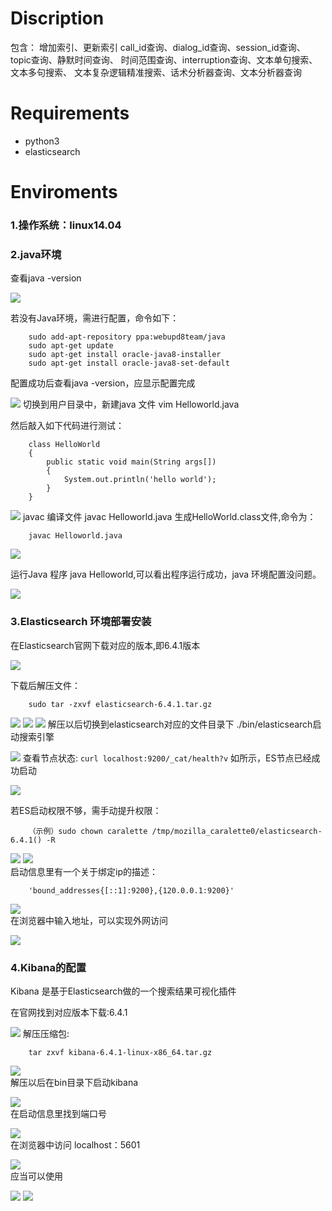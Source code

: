 # Discription

包含：	增加索引、更新索引
		call_id查询、dialog_id查询、session_id查询、topic查询、静默时间查询、
		时间范围查询、interruption查询、文本单句搜索、文本多句搜索、
		文本复杂逻辑精准搜索、话术分析器查询、文本分析器查询

# Requirements
- python3
- elasticsearch

# Enviroments
### 1.操作系统：linux14.04
### 2.java环境

查看java -version

![](https://github.com/xiezongai/Sentinel-Pris/raw/master/elastic_search_api/img/1.jpg)

若没有Java环境，需进行配置，命令如下：

```
	sudo add-apt-repository ppa:webupd8team/java
	sudo apt-get update
	sudo apt-get install oracle-java8-installer
	sudo apt-get install oracle-java8-set-default
```

配置成功后查看java -version，应显示配置完成

![](https://github.com/xiezongai/Sentinel-Pris/raw/master/elastic_search_api/img/2.jpg)
切换到用户目录中，新建java 文件 vim Helloworld.java

然后敲入如下代码进行测试：
```
	class HelloWorld
	{
		public static void main(String args[])
		{
			System.out.println('hello world');
		}
	}
```
![](https://github.com/xiezongai/Sentinel-Pris/raw/master/elastic_search_api/img/3.jpg)
javac 编译文件 javac Helloworld.java 生成HelloWorld.class文件,命令为：
```
	javac Helloworld.java
```
![](https://github.com/xiezongai/Sentinel-Pris/raw/master/elastic_search_api/img/4.jpg)

运行Java 程序 java Helloworld,可以看出程序运行成功，java 环境配置没问题。

![](https://github.com/xiezongai/Sentinel-Pris/raw/master/elastic_search_api/img/5.jpg)

### 3.Elasticsearch 环境部署安装
在Elasticsearch官网下载对应的版本,即6.4.1版本

![](https://github.com/xiezongai/Sentinel-Pris/raw/master/elastic_search_api/img/6.jpg)

下载后解压文件：
```
	sudo tar -zxvf elasticsearch-6.4.1.tar.gz
```

![](https://github.com/xiezongai/Sentinel-Pris/raw/master/elastic_search_api/img/7.jpg)
![](https://github.com/xiezongai/Sentinel-Pris/raw/master/elastic_search_api/img/8.jpg)
![](https://github.com/xiezongai/Sentinel-Pris/raw/master/elastic_search_api/img/9.jpg)	
解压以后切换到elasticsearch对应的文件目录下 ./bin/elasticsearch启动搜索引擎

![](https://github.com/xiezongai/Sentinel-Pris/raw/master/elastic_search_api/img/10.jpg)
查看节点状态:
	```
	curl localhost:9200/_cat/health?v
	```
如所示，ES节点已经成功启动	

![](https://github.com/xiezongai/Sentinel-Pris/raw/master/elastic_search_api/img/11.jpg)

若ES启动权限不够，需手动提升权限：	
```
	（示例）sudo chown caralette /tmp/mozilla_caralette0/elasticsearch-6.4.1() -R
```
![](https://github.com/xiezongai/Sentinel-Pris/raw/master/elastic_search_api/img/12.jpg)
![](https://github.com/xiezongai/Sentinel-Pris/raw/master/elastic_search_api/img/13.jpg)	
启动信息里有一个关于绑定ip的描述：
```
	'bound_addresses{[::1]:9200},{120.0.0.1:9200}'	
```
![](https://github.com/xiezongai/Sentinel-Pris/raw/master/elastic_search_api/img/14.jpg)	
在浏览器中输入地址，可以实现外网访问

![](https://github.com/xiezongai/Sentinel-Pris/raw/master/elastic_search_api/img/15.jpg)
	
### 4.Kibana的配置
Kibana 是基于Elasticsearch做的一个搜索结果可视化插件

在官网找到对应版本下载:6.4.1	

![](https://github.com/xiezongai/Sentinel-Pris/raw/master/elastic_search_api/img/16.jpg)
解压压缩包:
```
	tar zxvf kibana-6.4.1-linux-x86_64.tar.gz
```
![](https://github.com/xiezongai/Sentinel-Pris/raw/master/elastic_search_api/img/17.jpg)	
解压以后在bin目录下启动kibana	

![](https://github.com/xiezongai/Sentinel-Pris/raw/master/elastic_search_api/img/18.jpg)	
在启动信息里找到端口号	

![](https://github.com/xiezongai/Sentinel-Pris/raw/master/elastic_search_api/img/19.jpg)	
在浏览器中访问 localhost：5601	

![](https://github.com/xiezongai/Sentinel-Pris/raw/master/elastic_search_api/img/20.jpg)	
应当可以使用	

![](https://github.com/xiezongai/Sentinel-Pris/raw/master/elastic_search_api/img/21.jpg)
![](https://github.com/xiezongai/Sentinel-Pris/raw/master/elastic_search_api/img/22.jpg)




